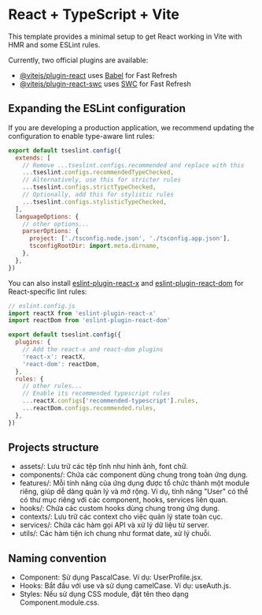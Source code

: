 # React + TypeScript + Vite

This template provides a minimal setup to get React working in Vite with HMR and some ESLint rules.

Currently, two official plugins are available:

- [@vitejs/plugin-react](https://github.com/vitejs/vite-plugin-react/blob/main/packages/plugin-react) uses [Babel](https://babeljs.io/) for Fast Refresh
- [@vitejs/plugin-react-swc](https://github.com/vitejs/vite-plugin-react/blob/main/packages/plugin-react-swc) uses [SWC](https://swc.rs/) for Fast Refresh

## Expanding the ESLint configuration

If you are developing a production application, we recommend updating the configuration to enable type-aware lint rules:

```js
export default tseslint.config({
  extends: [
    // Remove ...tseslint.configs.recommended and replace with this
    ...tseslint.configs.recommendedTypeChecked,
    // Alternatively, use this for stricter rules
    ...tseslint.configs.strictTypeChecked,
    // Optionally, add this for stylistic rules
    ...tseslint.configs.stylisticTypeChecked,
  ],
  languageOptions: {
    // other options...
    parserOptions: {
      project: ['./tsconfig.node.json', './tsconfig.app.json'],
      tsconfigRootDir: import.meta.dirname,
    },
  },
})
```

You can also install [eslint-plugin-react-x](https://github.com/Rel1cx/eslint-react/tree/main/packages/plugins/eslint-plugin-react-x) and [eslint-plugin-react-dom](https://github.com/Rel1cx/eslint-react/tree/main/packages/plugins/eslint-plugin-react-dom) for React-specific lint rules:

```js
// eslint.config.js
import reactX from 'eslint-plugin-react-x'
import reactDom from 'eslint-plugin-react-dom'

export default tseslint.config({
  plugins: {
    // Add the react-x and react-dom plugins
    'react-x': reactX,
    'react-dom': reactDom,
  },
  rules: {
    // other rules...
    // Enable its recommended typescript rules
    ...reactX.configs['recommended-typescript'].rules,
    ...reactDom.configs.recommended.rules,
  },
})
```
## Projects structure
- assets/: Lưu trữ các tệp tĩnh như hình ảnh, font chữ.
- components/: Chứa các component dùng chung trong toàn ứng dụng.
- features/: Mỗi tính năng của ứng dụng được tổ chức thành một module riêng, giúp dễ dàng quản lý và mở rộng. Ví dụ, tính năng "User" có thể có thư mục riêng với các component, hooks, services liên quan.
- hooks/: Chứa các custom hooks dùng chung trong ứng dụng.
- contexts/: Lưu trữ các context cho việc quản lý state toàn cục.
- services/: Chứa các hàm gọi API và xử lý dữ liệu từ server.
- utils/: Các hàm tiện ích chung như format date, xử lý chuỗi.

## Naming convention
- Component: Sử dụng PascalCase. Ví dụ: UserProfile.jsx.
- Hooks: Bắt đầu với use và sử dụng camelCase. Ví dụ: useAuth.js.
- Styles: Nếu sử dụng CSS module, đặt tên theo dạng Component.module.css.
